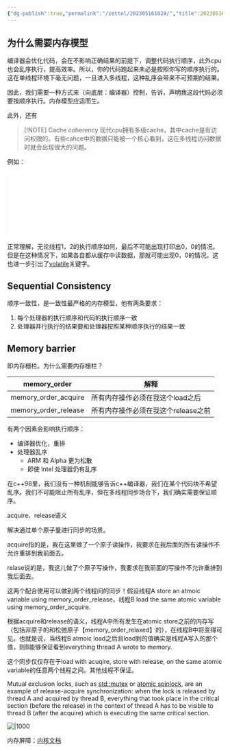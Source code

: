 ```yaml
---
{"dg-publish":true,"permalink":"/zettel/202305161028/","title":202305161028,"tags":["cpp","memory-model","memory-order","memory-barrier","内存序"],"created":"2023-05-16T10:28:29+08:00"}
---
```



为什么需要内存模型
------------------------------------

编译器会优化代码，会在不影响正确结果的前提下，调整代码执行顺序，此外cpu也会乱序执行，提高效率。所以，你的代码跑起来未必是按照你写的顺序执行的。这在单线程环境下毫无问题，一旦进入多线程，这种乱序会带来不可预期的结果。

因此，我们需要一种方式来（向底层：编译器）控制，告诉，声明我这段代码必须要按顺序执行。内存模型应运而生。

此外，还有

> [!NOTE] Cache coherency
> 现代cpu拥有多级cache，其中cache是有访问权限的。有些cahce中的数据只能被一个核心看到，这在多线程访问数据时就会出现很大的问题。

例如：

![cache-coherency.excalidraw|1000](../assets/cache-coherency.excalidraw.md)

正常理解，无论线程1，2的执行顺序如何，最后不可能出现打印出0，0的情况。但是在这种情况下，如果各自都从缓存中读数据，那就可能出现0，0的情况。这也进一步引出了[volatile](202304202149volatile-specifier.md)关键字。


Sequential Consistency
-----------------------------------------

顺序一致性，是一致性最严格的内存模型，他有两条要求：

1. 每个处理器的执行顺序和代码的执行顺序一致
2. 处理器并行执行的结果要和处理器按照某种顺序执行的结果一致



Memory barrier
----------------------------

即内存栅栏。为什么需要内存栅栏？


| memory_order | 解释 | 
|  -- | -- |
| memory_order_acquire | 所有内存操作必须在我这个load之后 | 
| memory_order_release | 所有内存操作必须在我这个release之前 | 



有两个因素会影响执行顺序：

- 编译器优化，重排
- 处理器乱序
    - ARM 和 Alpha 更为松散
    - 即使 Intel 处理器仍有乱序


在c++98里，我们没有一种机制能够告诉c++编译器，我们在某个代码块不希望乱序。我们不可能阻止所有乱序，但在多线程同步场合下，我们确实需要保证顺序。

acquire、release语义

解决通过单个原子量进行同步的场景。

acquire指的是，我在这里做了一个原子读操作，我要求在我后面的所有读操作不允许重排到我前面去。

relase说的是，我这儿做了个原子写操作，我要求在我前面的写操作不允许重排到我后面去。


这两个配合使用可以做到两个线程间的同步！假设线程A store an atmoic variable using memory_order_release，线程B load the same atomic variable using memory_order_acquire.

根据acquire和release的语义，线程A中所有发生在atomic store之前的内存写（包括非原子的和松弛原子【memory_order_relaxed】的），在线程B中将变得可见。也就是说，当线程B atmoic load之后且load到的值确实是线程A写入的那个值，则B能够保证看到everything thread A wrote to memory.

这个同步仅仅存在于load with acuqire, store with release, on the same atomic variable的任意两个线程之间。其他线程不保证。

Mutual exclusion locks, such as [std::mutex](https://en.cppreference.com/w/cpp/thread/mutex "cpp/thread/mutex") or [atomic spinlock](https://en.cppreference.com/w/cpp/atomic/atomic_flag "cpp/atomic/atomic flag"), are an example of release-acquire synchronization: when the lock is released by thread A and acquired by thread B, everything that took place in the critical section (before the release) in the context of thread A has to be visible to thread B (after the acquire) which is executing the same critical section.

![|1000](../assets/202305161028内存模型-202306291048.excalidraw)

内存屏障：[内核文档](https://github.com/torvalds/linux/blob/master/Documentation/memory-barriers.txt)
